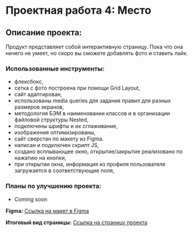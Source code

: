 # Проектная работа 4: Место

## Описание проекта:

Продукт представляет собой интерактивную страницу. Пока что она ничего не умеет, но скоро вы сможете добавлять фото и ставить лайк.

### Использованные инструменты:

- флексбокс,
- сетка с фото построена при помощи Grid Layout,
- сайт адаптирован,
- использованы media queries для задания правил для разных размеров экранов,
- методология БЭМ в наименовании классов и в организации файловой структуры Nested,
- подключены шрифты и их сглаживание,
- изображения оптимизированы,
- сайт сверстан по макету из Figma.
- написан и подключен скрипт JS,
- создано всплывающее окно, открытие/закрытие реализовано по нажатию на кнопки,
- при открытии окна, информация из профиля пользователя загружается в соответствующие поля,

### Планы по улучшению проекта:

- Coming soon

**Figma:** [Ссылка на макет в Figma](<https://www.figma.com/file/A8jboRsP3bjFEqP4qV5N65/JavaScript.-Sprint-4-(Copy)?node-id=28212%3A326&t=03oEsLvfblZIB561-0>)

**Итоговый вид страницы:** [Ссылка на страницу проекта](https://coldpizzza.github.io/mesto/)
